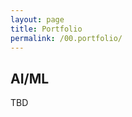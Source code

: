 ```yaml
---
layout: page
title: Portfolio
permalink: /00.portfolio/
---
```


<style type="text/css">
.image-left {
  display: block;
  margin-top: 5px;  
  margin-right: 15px;
  margin-bottom: 0px;
  float: left;
}
</style>

## AI/ML

TBD

[//]: # (## Blockchain)
